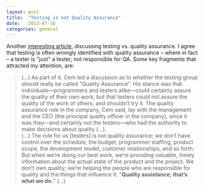 ```yaml
---
layout: post
title:  "Testing is not Quality Assurance"
date:   2013-07-16
categories: general
---
```


Another <a href="http://www.developsense.com/blog/2010/05/testers-get-out-of-the-quality-assurance-business/" target="_blank">interesting article</a>, discussing testing vs. quality assurance. I agree that testing is often wrongly identified with quality assurance – where in fact – a tester is "just" a tester, not responsible for QA. Some key fragments that attracted my attention, are:

<blockquote>
(...) As part of it, Cem led a discussion as to whether the testing group should really be called "Quality Assurance". His stance was that individuals—programmers and testers alike—could certainly assure the quality of their own work, but that testers could not assure the quality of the work of others, and shouldn’t try it. The quality assurance role in the company, Cem said, lay with the management and the CEO (the principal quality officer in the company), since it was they—and certainly not the testers—who had the authority to make decisions about quality (...).<br/>
(...) The role for us [testers] is not quality assurance; we don’t have control over the schedule, the budget, programmer staffing, product scope, the development model, customer relationships, and so forth. But when we’re doing our best work, we’re providing valuable, timely information about the actual state of the product and the project. We don’t own quality; we’re helping the people who are responsible for quality and the things that influence it. "<b>Quality assistance; that’s what we do.</b>" (...)
</blockquote>